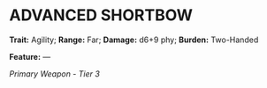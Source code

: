 ﻿# ADVANCED SHORTBOW

**Trait:** Agility; **Range:** Far; **Damage:** d6+9 phy; **Burden:** Two-Handed

**Feature:** —

*Primary Weapon - Tier 3*
